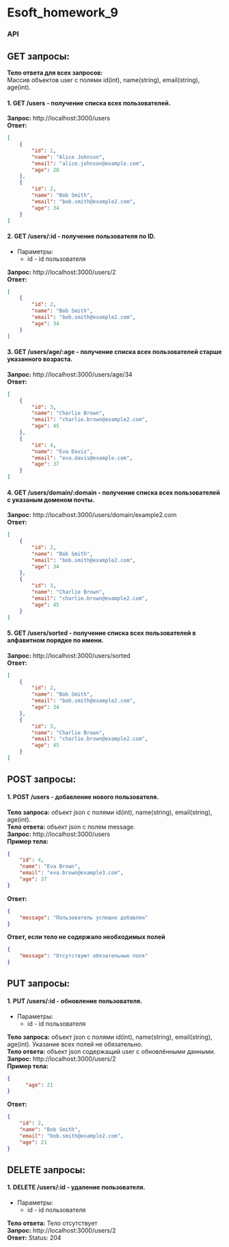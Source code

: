 # Esoft_homework_9
### API
## GET запросы:
**Тело ответа для всех запросов:**<br/>
Массив объектов user c полями id(int), name(string), email(string), age(int).
#### 1. GET /users - получение списка всех пользователей.
**Запрос:** http://localhost:3000/users <br />
**Ответ:**
```json
[
    {
        "id": 1,
        "name": "Alice Johnson",
        "email": "alice.johnson@example.com",
        "age": 28
    },
    {
        "id": 2,
        "name": "Bob Smith",
        "email": "bob.smith@example2.com",
        "age": 34
    }
]
```
#### 2. GET /users/:id - получение пользователя по ID.
- Параметры:
  - id - id пользователя

**Запрос:** http://localhost:3000/users/2 <br />
**Ответ:**
```json
[
    {
        "id": 2,
        "name": "Bob Smith",
        "email": "bob.smith@example2.com",
        "age": 34
    }
]
```
#### 3. GET /users/age/:age - получение списка всех пользователей старше указанного возраста.
**Запрос:** http://localhost:3000/users/age/34 <br />
**Ответ:**
```json
[
    {
        "id": 3,
        "name": "Charlie Brown",
        "email": "charlie.brown@example2.com",
        "age": 45
    },
    {
        "id": 4,
        "name": "Eva Davis",
        "email": "eva.davis@example.com",
        "age": 37
    }
]
```
#### 4. GET /users/domain/:domain - получение списка всех пользователей с указаным доменом почты.
**Запрос:** http://localhost:3000/users/domain/example2.com <br />
**Ответ:**
```json
[
    {
        "id": 2,
        "name": "Bob Smith",
        "email": "bob.smith@example2.com",
        "age": 34
    },
    {
        "id": 3,
        "name": "Charlie Brown",
        "email": "charlie.brown@example2.com",
        "age": 45
    }
]
```
#### 5. GET /users/sorted - получение списка всех пользователей в алфавитном порядке по имени.
**Запрос:** http://localhost:3000/users/sorted <br />
**Ответ:**
```json
[
    {
        "id": 2,
        "name": "Bob Smith",
        "email": "bob.smith@example2.com",
        "age": 34
    },
    {
        "id": 3,
        "name": "Charlie Brown",
        "email": "charlie.brown@example2.com",
        "age": 45
    }
]
```
## POST запросы:
#### 1. POST /users - добавление нового пользователя.
**Тело запроса:** объект json с полями id(int), name(string), email(string), age(int).<br />
**Тело ответа:** объект json с полем message.<br />
**Запрос:** http://localhost:3000/users <br />
**Пример тела:**
```json
{ 
    "id": 4, 
    "name": "Eva Brown",
    "email": "eva.brown@example3.com",
    "age": 37    
}
```
**Ответ:**
```json
{
    "message": "Пользователь успешно добавлен"
}
```
**Ответ, если тело не содержало необходимых полей**
```json
{
    "message": "Отсутствуют обязательные поля"
}
```
## PUT запросы:
#### 1. PUT /users/:id - обновление пользователя.
- Параметры:
  - id - id пользователя

**Тело запроса:** объект json с полями id(int), name(string), email(string), age(int). Указание всех полей не обязательно.<br />
**Тело ответа:** объект json содержащий user с обновлёнными данными.<br />
**Запрос:** http://localhost:3000/users/2 <br />
**Пример тела:**
```json
{ 
      "age": 21
}
```
**Ответ:**
```json
{
    "id": 2,
    "name": "Bob Smith",
    "email": "bob.smith@example2.com",
    "age": 21
}
```
## DELETE  запросы:
#### 1. DELETE  /users/:id - удаление пользователя.
- Параметры:
  - id - id пользователя

**Тело ответа:** Тело отсутствует<br />
**Запрос:** http://localhost:3000/users/2 <br />
**Ответ:** Status: 204
